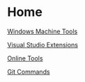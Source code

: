 # Home

[Windows Machine Tools](windows_machine_tools.md)

[Visual Studio Extensions](visual_studio_extensions.md)

[Online Tools](online_tools.md)

[Git Commands](git_commands.md)
